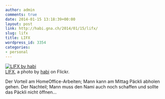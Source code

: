 ```yaml
---
author: admin
comments: true
date: 2014-01-15 13:18:39+00:00
layout: post
link: http://habi.gna.ch/2014/01/15/lifx/
slug: lifx
title: LIFX
wordpress_id: 3354
categories:
- personal
---
```


[![LIFX by habi](http://farm3.staticflickr.com/2824/11963845773_1f70f12c31.jpg)](http://www.flickr.com/photos/habi/11963845773/)  
[LIFX](http://www.flickr.com/photos/habi/11963845773/), a photo by [habi](http://www.flickr.com/photos/habi/) on Flickr.

Der Vorteil am HomeOffice-Arbeiten; Mann kann am Mittag Päckli abholen gehen. Der Nachteil; Mann muss den Nami auch noch schaffen und sollte das Päckli nicht öffnen...
